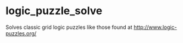 # logic_puzzle_solve
Solves classic grid logic puzzles like those found at http://www.logic-puzzles.org/

